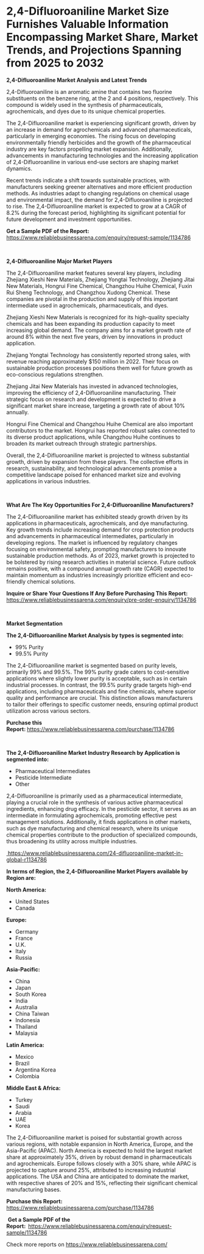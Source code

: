 <p><h1>2,4-Difluoroaniline Market Size Furnishes Valuable Information Encompassing Market Share, Market Trends, and Projections Spanning from 2025 to 2032</h1></p><p><strong>2,4-Difluoroaniline Market Analysis and Latest Trends</strong></p>
<p><p>2,4-Difluoroaniline is an aromatic amine that contains two fluorine substituents on the benzene ring, at the 2 and 4 positions, respectively. This compound is widely used in the synthesis of pharmaceuticals, agrochemicals, and dyes due to its unique chemical properties. </p><p>The 2,4-Difluoroaniline market is experiencing significant growth, driven by an increase in demand for agrochemicals and advanced pharmaceuticals, particularly in emerging economies. The rising focus on developing environmentally friendly herbicides and the growth of the pharmaceutical industry are key factors propelling market expansion. Additionally, advancements in manufacturing technologies and the increasing application of 2,4-Difluoroaniline in various end-use sectors are shaping market dynamics.</p><p>Recent trends indicate a shift towards sustainable practices, with manufacturers seeking greener alternatives and more efficient production methods. As industries adapt to changing regulations on chemical usage and environmental impact, the demand for 2,4-Difluoroaniline is projected to rise. The 2,4-Difluoroaniline market is expected to grow at a CAGR of 8.2% during the forecast period, highlighting its significant potential for future development and investment opportunities.</p></p>
<p><strong>Get a Sample PDF of the Report:&nbsp;</strong> <a href="https://www.reliablebusinessarena.com/enquiry/request-sample/1134786?utm_campaign=2188&utm_medium=2&utm_source=Github&utm_content=ia&utm_term=25032025&utm_id=24-difluoroaniline">https://www.reliablebusinessarena.com/enquiry/request-sample/1134786</a></p>
<p>&nbsp;</p>
<p><strong>2,4-Difluoroaniline Major Market Players</strong></p>
<p><p>The 2,4-Difluoroaniline market features several key players, including Zhejiang Xieshi New Materials, Zhejiang Yongtai Technology, Zhejiang Jitai New Materials, Hongrui Fine Chemical, Changzhou Huihe Chemical, Fuxin Rui Sheng Technology, and Changzhou Xudong Chemical. These companies are pivotal in the production and supply of this important intermediate used in agrochemicals, pharmaceuticals, and dyes.</p><p>Zhejiang Xieshi New Materials is recognized for its high-quality specialty chemicals and has been expanding its production capacity to meet increasing global demand. The company aims for a market growth rate of around 8% within the next five years, driven by innovations in product application.</p><p>Zhejiang Yongtai Technology has consistently reported strong sales, with revenue reaching approximately $150 million in 2022. Their focus on sustainable production processes positions them well for future growth as eco-conscious regulations strengthen. </p><p>Zhejiang Jitai New Materials has invested in advanced technologies, improving the efficiency of 2,4-Difluoroaniline manufacturing. Their strategic focus on research and development is expected to drive a significant market share increase, targeting a growth rate of about 10% annually.</p><p>Hongrui Fine Chemical and Changzhou Huihe Chemical are also important contributors to the market. Hongrui has reported robust sales connected to its diverse product applications, while Changzhou Huihe continues to broaden its market outreach through strategic partnerships.</p><p>Overall, the 2,4-Difluoroaniline market is projected to witness substantial growth, driven by expansion from these players. The collective efforts in research, sustainability, and technological advancements promise a competitive landscape poised for enhanced market size and evolving applications in various industries.</p></p>
<p>&nbsp;</p>
<p><strong>What Are The Key Opportunities For 2,4-Difluoroaniline Manufacturers?</strong></p>
<p><p>The 2,4-Difluoroaniline market has exhibited steady growth driven by its applications in pharmaceuticals, agrochemicals, and dye manufacturing. Key growth trends include increasing demand for crop protection products and advancements in pharmaceutical intermediates, particularly in developing regions. The market is influenced by regulatory changes focusing on environmental safety, prompting manufacturers to innovate sustainable production methods. As of 2023, market growth is projected to be bolstered by rising research activities in material science. Future outlook remains positive, with a compound annual growth rate (CAGR) expected to maintain momentum as industries increasingly prioritize efficient and eco-friendly chemical solutions.</p></p>
<p><strong>Inquire or Share Your Questions If Any Before Purchasing This Report:</strong> <a href="https://www.reliablebusinessarena.com/enquiry/pre-order-enquiry/1134786?utm_campaign=2188&utm_medium=2&utm_source=Github&utm_content=ia&utm_term=25032025&utm_id=24-difluoroaniline">https://www.reliablebusinessarena.com/enquiry/pre-order-enquiry/1134786</a></p>
<p>&nbsp;</p>
<p><strong>Market Segmentation</strong></p>
<p><strong>The 2,4-Difluoroaniline Market Analysis by types is segmented into:</strong></p>
<p><ul><li>99% Purity</li><li>99.5% Purity</li></ul></p>
<p><p>The 2,4-Difluoroaniline market is segmented based on purity levels, primarily 99% and 99.5%. The 99% purity grade caters to cost-sensitive applications where slightly lower purity is acceptable, such as in certain industrial processes. In contrast, the 99.5% purity grade targets high-end applications, including pharmaceuticals and fine chemicals, where superior quality and performance are crucial. This distinction allows manufacturers to tailor their offerings to specific customer needs, ensuring optimal product utilization across various sectors.</p></p>
<p><strong>Purchase this Report:&nbsp;</strong><a href="https://www.reliablebusinessarena.com/purchase/1134786?utm_campaign=2188&utm_medium=2&utm_source=Github&utm_content=ia&utm_term=25032025&utm_id=24-difluoroaniline">https://www.reliablebusinessarena.com/purchase/1134786</a></p>
<p>&nbsp;</p>
<p><strong>The 2,4-Difluoroaniline Market Industry Research by Application is segmented into:</strong></p>
<p><ul><li>Pharmaceutical Intermediates</li><li>Pesticide Intermediate</li><li>Other</li></ul></p>
<p><p>2,4-Difluoroaniline is primarily used as a pharmaceutical intermediate, playing a crucial role in the synthesis of various active pharmaceutical ingredients, enhancing drug efficacy. In the pesticide sector, it serves as an intermediate in formulating agrochemicals, promoting effective pest management solutions. Additionally, it finds applications in other markets, such as dye manufacturing and chemical research, where its unique chemical properties contribute to the production of specialized compounds, thus broadening its utility across multiple industries.</p></p>
<p><a href="https://www.reliablebusinessarena.com/24-difluoroaniline-market-in-global-r1134786?utm_campaign=2188&utm_medium=2&utm_source=Github&utm_content=ia&utm_term=25032025&utm_id=24-difluoroaniline">&nbsp;https://www.reliablebusinessarena.com/24-difluoroaniline-market-in-global-r1134786</a></p>
<p><strong>In terms of Region, the 2,4-Difluoroaniline Market Players available by Region are:</strong></p>
<p>
    <p> <strong> North America: </strong>
        <ul>
            <li>United States</li>
            <li>Canada</li>
        </ul>
        </p> 
    <p> <strong> Europe: </strong>
        <ul>
            <li>Germany</li>
            <li>France</li>
            <li>U.K.</li>
            <li>Italy</li>
            <li>Russia</li>
        </ul>
        </p> 
    <p> <strong> Asia-Pacific: </strong>
        <ul>
            <li>China</li>
            <li>Japan</li>
            <li>South Korea</li>
            <li>India</li>
            <li>Australia</li>
            <li>China Taiwan</li>
            <li>Indonesia</li>
            <li>Thailand</li>
            <li>Malaysia</li>
        </ul>
        </p> 
    <p> <strong> Latin America: </strong>
        <ul>
            <li>Mexico</li>
            <li>Brazil</li>
            <li>Argentina Korea</li>
            <li>Colombia</li>
        </ul>
        </p> 
    <p> <strong> Middle East & Africa: </strong>
        <ul>
            <li>Turkey</li>
            <li>Saudi</li>
            <li>Arabia</li>
            <li>UAE</li>
            <li>Korea</li>
        </ul>
    </p>
    </p>
<p><p>The 2,4-Difluoroaniline market is poised for substantial growth across various regions, with notable expansion in North America, Europe, and the Asia-Pacific (APAC). North America is expected to hold the largest market share at approximately 35%, driven by robust demand in pharmaceuticals and agrochemicals. Europe follows closely with a 30% share, while APAC is projected to capture around 25%, attributed to increasing industrial applications. The USA and China are anticipated to dominate the market, with respective shares of 20% and 15%, reflecting their significant chemical manufacturing bases.</p></p>
<p><strong>Purchase this Report: </strong><a href="https://www.reliablebusinessarena.com/purchase/1134786?utm_campaign=2188&utm_medium=2&utm_source=Github&utm_content=ia&utm_term=25032025&utm_id=24-difluoroaniline">https://www.reliablebusinessarena.com/purchase/1134786</a></p>
<p>&nbsp;<strong>Get a Sample PDF of the Report:&nbsp;&nbsp;</strong><a href="https://www.reliablebusinessarena.com/enquiry/request-sample/1134786?utm_campaign=2188&utm_medium=2&utm_source=Github&utm_content=ia&utm_term=25032025&utm_id=24-difluoroaniline">https://www.reliablebusinessarena.com/enquiry/request-sample/1134786</a></p>
<p><strong></strong></p>
<p>Check more reports on <a href="https://www.reliablebusinessarena.com/?utm_campaign=2188&utm_medium=2&utm_source=Github&utm_content=ia&utm_term=25032025&utm_id=24-difluoroaniline">https://www.reliablebusinessarena.com/</a></p>